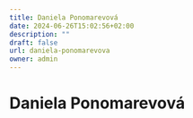 ```yaml
---
title: Daniela Ponomarevová
date: 2024-06-26T15:02:56+02:00
description: ""
draft: false
url: daniela-ponomarevova
owner: admin
---
```

# Daniela Ponomarevová
<!-- SECTION BREAK -->
